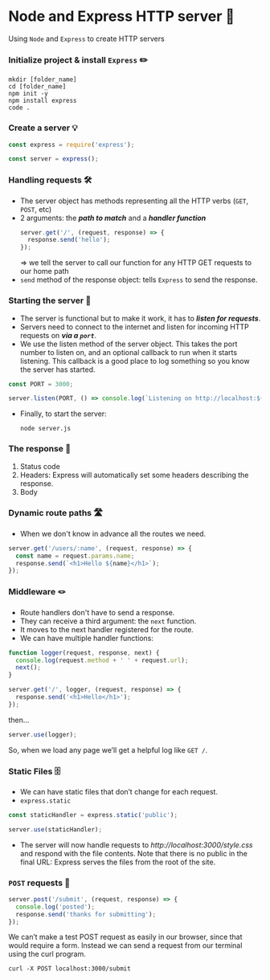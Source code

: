 # Node and Express HTTP server 🚪

Using `Node` and `Express` to create HTTP servers

### Initialize project & install `Express` ✏️

```
mkdir [folder_name]
cd [folder_name]
npm init -y
npm install express
code .
```

### Create a server 💡

```js
const express = require('express');

const server = express();
```

### Handling requests 🛠️

- The server object has methods representing all the HTTP verbs (`GET`, `POST`, etc)
- 2 arguments: the **_path to match_** and a **_handler function_**
  ```js
  server.get('/', (request, response) => {
    response.send('hello');
  });
  ```
  => we tell the server to call our function for any HTTP GET requests to our home path
- `send` method of the response object: tells `Express` to send the response.

### Starting the server 🚗

- The server is functional but to make it work, it has to **_listen for requests_**.
- Servers need to connect to the internet and listen for incoming HTTP requests on **_via a `port`_**.
- We use the listen method of the server object. This takes the port number to listen on, and an optional callback to run when it starts listening. This callback is a good place to log something so you know the server has started.

```js
const PORT = 3000;

server.listen(PORT, () => console.log(`Listening on http://localhost:${PORT}`));
```

- Finally, to start the server:
  ```
  node server.js
  ```

### The response 📲

1. Status code
2. Headers: Express will automatically set some headers describing the response.
3. Body

### Dynamic route paths 🛣️

- When we don't know in advance all the routes we need.

```js
server.get('/users/:name', (request, response) => {
  const name = request.params.name;
  response.send(`<h1>Hello ${name}</h1>`);
});
```

### Middleware 🪢

- Route handlers don't have to send a response.
- They can receive a third argument: the `next` function.
- It moves to the next handler registered for the route.
- We can have multiple handler functions:

```js
function logger(request, response, next) {
  console.log(request.method + ' ' + request.url);
  next();
}

server.get('/', logger, (request, response) => {
  response.send('<h1>Hello</h1>');
});
```

then...

```js
server.use(logger);
```

So, when we load any page we’ll get a helpful log like `GET /`.

### Static Files 🗄

- We can have static files that don’t change for each request.
- `express.static`

```js
const staticHandler = express.static('public');

server.use(staticHandler);
```

- The server will now handle requests to _http://localhost:3000/style.css_ and respond with the file contents. Note that there is no public in the final URL: Express serves the files from the root of the site.

### `POST` requests 📮 

```js
server.post('/submit', (request, response) => {
  console.log('posted');
  response.send('thanks for submitting');
});
```

We can’t make a test POST request as easily in our browser, since that would require a form. Instead we can send a request from our terminal using the curl program.

```
curl -X POST localhost:3000/submit
```

